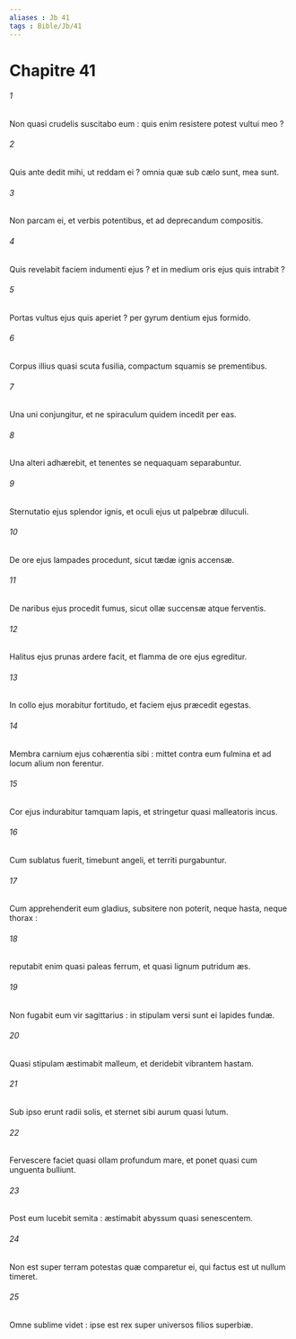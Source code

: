 ```yaml
---
aliases : Jb 41
tags : Bible/Jb/41
---
```


# Chapitre 41

###### 1
Non quasi crudelis suscitabo eum : quis enim resistere potest vultui meo ?
###### 2
Quis ante dedit mihi, ut reddam ei ? omnia quæ sub cælo sunt, mea sunt.
###### 3
Non parcam ei, et verbis potentibus, et ad deprecandum compositis.
###### 4
Quis revelabit faciem indumenti ejus ? et in medium oris ejus quis intrabit ?
###### 5
Portas vultus ejus quis aperiet ? per gyrum dentium ejus formido.
###### 6
Corpus illius quasi scuta fusilia, compactum squamis se prementibus.
###### 7
Una uni conjungitur, et ne spiraculum quidem incedit per eas.
###### 8
Una alteri adhærebit, et tenentes se nequaquam separabuntur.
###### 9
Sternutatio ejus splendor ignis, et oculi ejus ut palpebræ diluculi.
###### 10
De ore ejus lampades procedunt, sicut tædæ ignis accensæ.
###### 11
De naribus ejus procedit fumus, sicut ollæ succensæ atque ferventis.
###### 12
Halitus ejus prunas ardere facit, et flamma de ore ejus egreditur.
###### 13
In collo ejus morabitur fortitudo, et faciem ejus præcedit egestas.
###### 14
Membra carnium ejus cohærentia sibi : mittet contra eum fulmina et ad locum alium non ferentur.
###### 15
Cor ejus indurabitur tamquam lapis, et stringetur quasi malleatoris incus.
###### 16
Cum sublatus fuerit, timebunt angeli, et territi purgabuntur.
###### 17
Cum apprehenderit eum gladius, subsitere non poterit, neque hasta, neque thorax :
###### 18
reputabit enim quasi paleas ferrum, et quasi lignum putridum æs.
###### 19
Non fugabit eum vir sagittarius : in stipulam versi sunt ei lapides fundæ.
###### 20
Quasi stipulam æstimabit malleum, et deridebit vibrantem hastam.
###### 21
Sub ipso erunt radii solis, et sternet sibi aurum quasi lutum.
###### 22
Fervescere faciet quasi ollam profundum mare, et ponet quasi cum unguenta bulliunt.
###### 23
Post eum lucebit semita : æstimabit abyssum quasi senescentem.
###### 24
Non est super terram potestas quæ comparetur ei, qui factus est ut nullum timeret.
###### 25
Omne sublime videt : ipse est rex super universos filios superbiæ.
